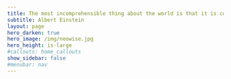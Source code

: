 ```yaml
---
title: The most incomprehensible thing about the world is that it is comprehensible.
subtitle: Albert Einstein
layout: page
hero_darken: true
hero_image: /img/neowise.jpg
hero_height: is-large
#callouts: home_callouts
show_sidebar: false
#menubar: nav
---
```

